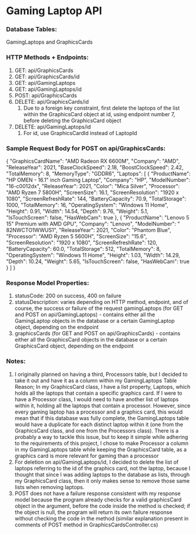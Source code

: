 # Gaming Laptop API

### Database Tables: 

GamingLaptops and GraphicsCards

### HTTP Methods + Endpoints:

1. GET: api/GraphicsCards
2. GET: api/GraphicsCards/id
3. GET: api/GamingLaptops
4. GET: api/GamingLaptops/id
5. POST: api/GraphicsCards
6. DELETE: api/GraphicsCards/id
    1. Due to a foreign key constraint, first delete the laptops of the list within the GraphicsCard object at id, using endpoint number 7, before deleting the GraphicsCard object
7. DELETE: api/GamingLaptops/id
    1. For id, use GraphicsCardId instead of LaptopId

### Sample Request Body for POST on api/GraphicsCards:

{
    "GraphicsCardName": "AMD Radeon RX 6600M",
    "Company": "AMD",
    "ReleaseYear": 2021,
    "BaseClockSpeed": 2.18,
    "BoostClockSpeed": 2.42,
    "TotalMemory": 8,
    "MemoryType": "GDDR6",
    "Laptops": [
        {
            "ProductName": "HP OMEN - 16.1\" inch Gaming Laptop",
            "Company": "HP",
            "ModelNumber": "16-c0012dx",
            "ReleaseYear": 2021,
            "Color": "Mica Silver",
            "Processor": "AMD Ryzen 7 5800H",
            "ScreenSize": 16.1,
            "ScreenResolution": "1920 x 1080",
            "ScreenRefreshRate": 144,
            "BatteryCapacity": 70.9,
            "TotalStorage": 1000,
            "TotalMemory": 16,
            "OperatingSystem": "Windows 11 Home",
            "Height": 0.91,
            "Width": 14.54,
            "Depth": 9.76,
            "Weight": 5.1,
            "IsTouchScreen": false,
            "HasWebCam": true
        },
        {
            "ProductName": "Lenovo 5 15\" Premium with AMD GPU",
            "Company": "Lenovo",
            "ModelNumber": " 82NWCTO1WWUS1",
            "ReleaseYear": 2021,
            "Color": "Phantom Blue",
            "Processor": "AMD Ryzen 5 5600H",
            "ScreenSize": "15.6",
            "ScreenResolution": "1920 x 1080",
            "ScreenRefreshRate": 120,
            "BatteryCapacity": 60.0,
            "TotalStorage": 512,
            "TotalMemory": 8,
            "OperatingSystem": "Windows 11 Home",
            "Height": 1.03,
            "Width": 14.29,
            "Depth": 10.24,
            "Weight": 5.65,
            "IsTouchScreen": false,
            "HasWebCam": true
        }
    ]
}
 
### Response Model Properties:
1. statusCode: 200 on success, 400 on failure
2. statusDescription: varies depending on HTTP method, endpoint, and of course, the success or failure of the request
gamingLaptops (for GET and POST on api/GamingLaptops) - contains either all the GamingLaptop objects in the database or a certain GamingLaptop object, depending on the endpoint  
3. graphicsCards (for GET and POST on api/GraphicsCards) - contains either all the GraphicsCard objects in the database or a certain GraphicsCard object, depending on the endpoint  
 
### Notes:

1. I originally planned on having a third, Processors table, but I decided to take it out and have it as a column within my GamingLaptops Table
Reason; In my GraphicsCard class, I have a list property, Laptops, which holds all the laptops that contain a specific graphics card. If I were to have a Processor class, I would need to have another list of laptops within it, holding all the laptops that contain a processor. However, since every gaming laptop has a processor and a graphics card, this would mean that if this database was fully complete, the GamingLaptops table would have a duplicate for each distinct laptop within it (one from the GraphicsCard class, and one from the Processors class). There is a probably a way to tackle this issue, but to keep it simple while adhering to the requirements of this project, I chose to make Processor a column in my GamingLaptops table while keeping the GraphicsCard table, as a graphics card is more relevant for gaming than a processor
2. For deletion on api/GamingLaptops/id, I decided to delete the list of laptops referring to the id of the graphics card, not the laptop, because I thought that since I was adding laptops to the database as lists, through my GraphicsCard class, then it only makes sense to remove those same lists when removing laptops.  
3. POST does not have a failure response consistent with my response model because the program already checks for a valid graphicsCard object in the argument, before the code inside the method is checked; if the object is null, the program will return its own failure response without checking the code in the method (similar explanation present in comments of POST method in GraphicsCardsController.cs)








